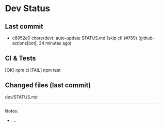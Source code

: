 # Dev Status

## Last commit
- c8952e0 chore(dev): auto-update STATUS.md [skip ci] (#789) (github-actions[bot], 34 minutes ago)
## CI & Tests
[OK] npm ci
[FAIL] npm test

## Changed files (last commit)
dev/STATUS.md

---
Notes:
- ...
